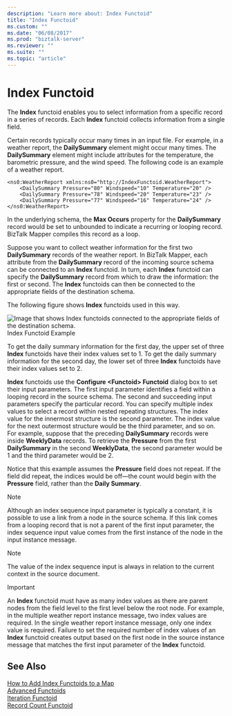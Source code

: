 ```yaml
---
description: "Learn more about: Index Functoid"
title: "Index Functoid"
ms.custom: ""
ms.date: "06/08/2017"
ms.prod: "biztalk-server"
ms.reviewer: ""
ms.suite: ""
ms.topic: "article"
---
```

# Index Functoid
The **Index** functoid enables you to select information from a specific record in a series of records. Each **Index** functoid collects information from a single field.  
  
 Certain records typically occur many times in an input file. For example, in a weather report, the **DailySummary** element might occur many times. The **DailySummary** element might include attributes for the temperature, the barometric pressure, and the wind speed. The following code is an example of a weather report.  
  
```  
<ns0:WeatherReport xmlns:ns0="http://IndexFunctoid.WeatherReport">  
    <DailySummary Pressure="80" Windspeed="10" Temperature="20" />  
    <DailySummary Pressure="78" Windspeed="20" Temperature="23" />  
    <DailySummary Pressure="77" Windspeed="16" Temperature="24" />  
</ns0:WeatherReport>  
```  
  
 In the underlying schema, the **Max Occurs** property for the **DailySummary** record would be set to unbounded to indicate a recurring or looping record. BizTalk Mapper compiles this record as a loop.  
  
 Suppose you want to collect weather information for the first two **DailySummary** records of the weather report. In BizTalk Mapper, each attribute from the **DailySummary** record of the incoming source schema can be connected to an **Index** functoid. In turn, each **Index** functoid can specify the **DailySummary** record from which to draw the information: the first or second. The **Index** functoids can then be connected to the appropriate fields of the destination schema.  
  
 The following figure shows **Index** functoids used in this way.  
  
 ![Image that shows Index functoids connected to the appropriate fields of the destination schema.](../core/media/ebiz-prog-map-index.gif "ebiz_prog_map_index")  
Index Functoid Example  
  
 To get the daily summary information for the first day, the upper set of three **Index** functoids have their index values set to 1. To get the daily summary information for the second day, the lower set of three **Index** functoids have their index values set to 2.  
  
 **Index** functoids use the **Configure \<Functoid\> Functoid** dialog box to set their input parameters. The first input parameter identifies a field within a looping record in the source schema. The second and succeeding input parameters specify the particular record. You can specify multiple index values to select a record within nested repeating structures. The index value for the innermost structure is the second parameter. The index value for the next outermost structure would be the third parameter, and so on. For example, suppose that the preceding **DailySummary** records were inside **WeeklyData** records. To retrieve the **Pressure** from the first **DailySummary** in the second **WeeklyData**, the second parameter would be 1 and the third parameter would be 2.  
  
 Notice that this example assumes the **Pressure** field does not repeat. If the field did repeat, the indices would be off—the count would begin with the **Pressure** field, rather than the **Daily Summary**.  
  
> [!NOTE]
>  Although an index sequence input parameter is typically a constant, it is possible to use a link from a node in the source schema. If this link comes from a looping record that is not a parent of the first input parameter, the index sequence input value comes from the first instance of the node in the input instance message.  
  
> [!NOTE]
>  The value of the index sequence input is always in relation to the current context in the source document.  
  
> [!IMPORTANT]
>  An **Index** functoid must have as many index values as there are parent nodes from the field level to the first level below the root node. For example, in the multiple weather report instance message, two index values are required. In the single weather report instance message, only one index value is required. Failure to set the required number of index values of an **Index** functoid creates output based on the first node in the source instance message that matches the first input parameter of the **Index** functoid.  
  
## See Also  
 [How to Add Index Functoids to a Map](../core/how-to-add-index-functoids-to-a-map.md)   
 [Advanced Functoids](../core/advanced-functoids.md)   
 [Iteration Functoid](../core/iteration-functoid.md)   
 [Record Count Functoid](../core/record-count-functoid.md)
